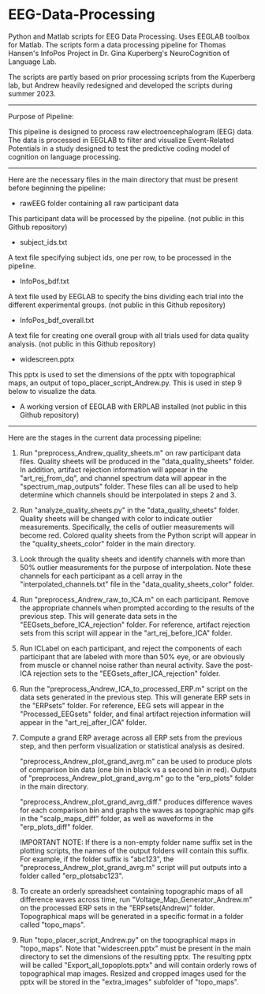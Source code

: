 # EEG-Data-Processing
Python and Matlab scripts for EEG Data Processing.
Uses EEGLAB toolbox for Matlab.
The scripts form a data processing pipeline for Thomas Hansen's
InfoPos Project in Dr. Gina Kuperberg's NeuroCognition of Language Lab.

The scripts are partly based on prior processing scripts from the
Kuperberg lab, but Andrew heavily redesigned and developed the scripts
during summer 2023.

-----------------------------------------------------------------------

Purpose of Pipeline:

This pipeline is designed to process raw electroencephalogram (EEG) data.
The data is processed in EEGLAB to filter and visualize Event-Related 
Potentials in a study designed to test the predictive coding model of 
cognition on language processing.

-----------------------------------------------------------------------
Here are the necessary files in the main directory that must be present
before beginning the pipeline:


- rawEEG folder containing all raw participant data

This participant data will be processed by the pipeline.
(not public in this Github repository)

- subject_ids.txt

A text file specifying subject ids, one per row, to be processed in
the pipeline.

- InfoPos_bdf.txt

A text file used by EEGLAB to specify the bins dividing each trial into
the different experimental groups.
(not public in this Github repository)

- InfoPos_bdf_overall.txt

A text file for creating one overall group with all trials used for
data quality analysis.
(not public in this Github repository)

- widescreen.pptx

This pptx is used to set the dimensions of the pptx with topographical maps,
an output of topo_placer_script_Andrew.py. This is used in step 9 below to
visualize the data.

- A working version of EEGLAB with ERPLAB installed
(not public in this Github repository)

-----------------------------------------------------------------------
Here are the stages in the current data processing pipeline:

1. Run "preprocess_Andrew_quality_sheets.m" on raw participant data files.
   Quality sheets will be produced in the "data_quality_sheets" folder.
   In addition, artifact rejection information will appear in the 
   "art_rej_from_dq", and channel spectrum data will appear in the 
   "spectrum_map_outputs" folder. These files can all be used to help 
   determine which channels should be interpolated in steps 2 and 3. 

2. Run "analyze_quality_sheets.py" in the "data_quality_sheets" folder.
   Quality sheets will be changed with color to indicate outlier measurements.
   Specifically, the cells of outlier measurements will become red. 
   Colored quality sheets from the Python script will appear in the 
   "quality_sheets_color" folder in the main directory. 

3. Look through the quality sheets and identify channels with more than 50% 
   outlier measurements for the purpose of interpolation. Note these channels
   for each participant as a cell array in the "interpolated_channels.txt" file 
   in the "data_quality_sheets_color" folder.

4. Run "preprocess_Andrew_raw_to_ICA.m" on each participant. Remove the appropriate 
   channels when prompted according to the results of the previous step. 
   This will generate data sets in the "EEGsets_before_ICA_rejection" folder.
   For reference, artifact rejection sets from this script will appear in the 
   "art_rej_before_ICA" folder.

5. Run ICLabel on each participant, and reject the components of each participant
   that are labeled with more than 50% eye, or are obviously from muscle or 
   channel noise rather than neural activity. Save the post-ICA rejection sets to
   the "EEGsets_after_ICA_rejection" folder.

6. Run the "preprocess_Andrew_ICA_to_processed_ERP.m" script on the data sets 
   generated in the previous step. This will generate ERP sets in the "ERPsets"
   folder. For reference, EEG sets will appear in the "Processed_EEGsets" folder,
   and final artifact rejection information will appear in the "art_rej_after_ICA"
   folder.

7. Compute a grand ERP average across all ERP sets from the previous 
   step, and then perform visualization or statistical analysis as desired. 

   "preprocess_Andrew_plot_grand_avrg.m" can be used to produce plots 
   of comparison bin data (one bin in black vs a second bin in red).
   Outputs of "preprocess_Andrew_plot_grand_avrg.m" go to the "erp_plots"
   folder in the main directory. 

   "preprocess_Andrew_plot_grand_avrg_diff." produces difference waves for
   each comparison bin and graphs the waves as topographic map gifs in the 
   "scalp_maps_diff" folder, as well as waveforms in the "erp_plots_diff"
   folder. 

   IMPORTANT NOTE: If there is a non-empty folder name suffix set in the 
   plotting scripts, the names of the output folders will contain this 
   suffix. For example, if the folder suffix is "abc123", the 
   "preprocess_Andrew_plot_grand_avrg.m" script will put outputs into 
   a folder called "erp_plotsabc123".

8. To create an orderly spreadsheet containing topographic maps of all 
   difference waves across time, run "Voltage_Map_Generator_Andrew.m" 
   on the processed ERP sets in the "ERPsets(Andrew)" folder. Topographical 
   maps will be generated in a specific format in a folder called "topo_maps".

9. Run "topo_placer_script_Andrew.py" on the topographical maps in "topo_maps".
   Note that "widescreen.pptx" must be present in the main directory to 
   set the dimensions of the resulting pptx. The resulting pptx will be 
   called "Export_all_topoplots.pptx" and will contain orderly rows of 
   topographical map images. Resized and cropped images used for the pptx 
   will be stored in the "extra_images" subfolder of "topo_maps".
   


